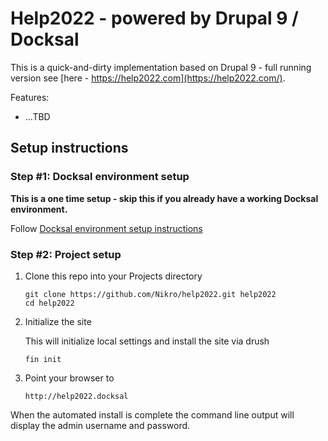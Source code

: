 # Help2022 - powered by Drupal 9 / Docksal

This is a quick-and-dirty implementation based on Drupal 9 - full running version see [here - https://help2022.com](https://help2022.com/).

Features:

- ...TBD

## Setup instructions

### Step #1: Docksal environment setup

**This is a one time setup - skip this if you already have a working Docksal environment.**

Follow [Docksal environment setup instructions](https://docs.docksal.io/getting-started/setup/)

### Step #2: Project setup

1. Clone this repo into your Projects directory

    ```
    git clone https://github.com/Nikro/help2022.git help2022
    cd help2022
    ```

2. Initialize the site

    This will initialize local settings and install the site via drush

    ```
    fin init
    ```

3. Point your browser to

    ```
    http://help2022.docksal
    ```

When the automated install is complete the command line output will display the admin username and password.
